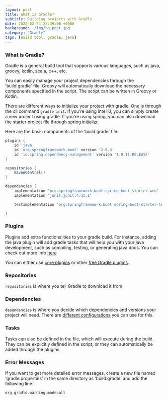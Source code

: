 ```yaml
---
layout: post
title: What is Gradle?
subtitle: Building projects with Gradle
date: 2022-02-24 23:39:00 +0900
background: '/img/bg-post.jpg'
category: "Gradle"
tags: [build tool, gradle, java]
---
```


### What is Gradle?
Gradle is a general build tool that supports various languages, such as java, groovy, kotlin, scala, c++, etc. 

You can easily manage your project dependencies through the 'build.gradle' file. Groovy will automatically download the necessary components specified in the script. The script can be written in Groovy or Kotlin.

There are different ways to initialize your project with gradle. One is through the cli command `gradle init`. If you're using IntelliJ, you can simply create a new project using gradle. If you're using spring, you can also download the starter project file through [spring initializr](https://start.spring.io/).

Here are the basic components of the 'build.grade' file.

```groovy
plugins {
    id 'java' 
    id 'org.springframework.boot' version '2.6.3'
    id 'io.spring.dependency-management' version '1.0.11.RELEASE'    
}

repositories {
    mavenCentral() 
}

dependencies {
    implementation 'org.springframework.boot:spring-boot-starter-web'
    implementation 'junit:junit:4.13.1'

    testImplementation 'org.springframework.boot:spring-boot-starter-test'

}
```

### Plugins
Plugins add extra functionalities to your gradle build. For instance, adding the java plugin will add gradle tasks that will help you with your java development, such as compiling, testing, or generating java docs. You can check out more info [here](https://docs.gradle.org/current/userguide/java_plugin.html#header)

You can either use [core plugins](https://docs.gradle.org/current/userguide/plugin_reference.html) or other [free Gradle plugins](https://plugins.gradle.org/).

### Repositories
`repositories` is where you tell Gradle to download it from.  

### Dependencies
`dependencies` is where you decide which dependencies and versions your project will need. There are [different configurations](https://docs.gradle.org/current/userguide/java_plugin.html#sec:java_plugin_and_dependency_management) you can use for this. 

### Tasks
Tasks can also be defined in the file, which will execute during the build. They can be explicitly defined in the script, or they can automatically be added through the plugins. 

### Error Messages
If you want to get more detailed error messages, create a new file named 'gradle.properties' in the same directory as 'build.gradle' and add the following line:
```groovy
org.gradle.warning.mode=all
```

